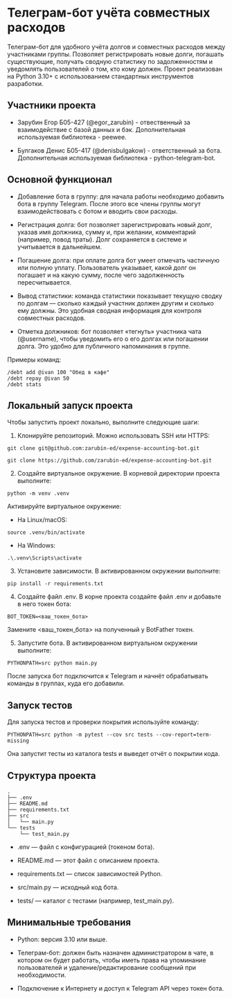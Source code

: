 # Телеграм-бот учёта совместных расходов

Телеграм-бот для удобного учёта долгов и совместных расходов между участниками группы. Позволяет регистрировать новые долги, погашать существующие, получать сводную статистику по задолженностям и уведомлять пользователей о том, кто кому должен. Проект реализован на Python 3.10+ с использованием стандартных инструментов разработки.

## Участники проекта 

- Зарубин Егор Б05-427 (@egor_zarubin) - отвественный за взаимодействие с базой данных и бэк. Дополнительная используемая библиотека - peewee.

- Булгаков Денис Б05-417 (@denisbulgakow) - ответственный за бота. Дополнительная используемая библиотека - python-telegram-bot.

## Основной функционал

- Добавление бота в группу: для начала работы необходимо добавить бота в группу Telegram. После этого все члены группы могут взаимодействовать с ботом и вводить свои расходы.

- Регистрация долга: бот позволяет зарегистрировать новый долг, указав имя должника, сумму и, при желании, комментарий (например, повод траты). Долг сохраняется в системе и учитывается в дальнейшем.

- Погашение долга: при оплате долга бот умеет отмечать частичную или полную уплату. Пользователь указывает, какой долг он погашает и на какую сумму, после чего задолженность пересчитывается.

- Вывод статистики: команда статистики показывает текущую сводку по долгам — сколько каждый участник должен другим и сколько ему должны. Это удобная сводная информация для контроля совместных расходов.

- Отметка должников: бот позволяет «тегнуть» участника чата (@username), чтобы уведомить его о его долгах или погашении долга. Это удобно для публичного напоминания в группе.

Примеры команд:
```
/debt add @ivan 100 "Обед в кафе"
/debt repay @ivan 50
/debt stats
```
## Локальный запуск проекта

Чтобы запустить проект локально, выполните следующие шаги:

1. Клонируйте репозиторий. Можно использовать SSH или HTTPS:

```
git clone git@github.com:zarubin-ed/expense-accounting-bot.git

git clone https://github.com/zarubin-ed/expense-accounting-bot.git
```

2. Создайте виртуальное окружение. В корневой директории проекта выполните:

```
python -m venv .venv
```
Активируйте виртуальное окружение:

- На Linux/macOS:
```
source .venv/bin/activate
```
- На Windows:
```
.\.venv\Scripts\activate
```
3. Установите зависимости. В активированном окружении выполните:
```
pip install -r requirements.txt
```
4. Создайте файл .env. В корне проекта создайте файл .env и добавьте в него токен бота:
```
BOT_TOKEN=<ваш_токен_бота>
```
Замените <ваш_токен_бота> на полученный у BotFather токен.

5. Запустите бота. В активированном виртуальном окружении выполните:
```
PYTHONPATH=src python main.py
```
После запуска бот подключится к Telegram и начнёт обрабатывать команды в группах, куда его добавили.

## Запуск тестов

Для запуска тестов и проверки покрытия используйте команду:
```
PYTHONPATH=src python -m pytest --cov src tests --cov-report=term-missing
```
Она запустит тесты из каталога tests и выведет отчёт о покрытии кода.

## Структура проекта

```
.
├── .env
├── README.md
├── requirements.txt
├── src
│   └── main.py
└── tests
    └── test_main.py
```

- .env — файл с конфигурацией (токеном бота).

- README.md — этот файл с описанием проекта.

- requirements.txt — список зависимостей Python.

- src/main.py — исходный код бота.

- tests/ — каталог с тестами (например, test_main.py).

## Минимальные требования

- Python: версия 3.10 или выше.

- Телеграм-бот: должен быть назначен администратором в чате, в котором он будет работать, чтобы иметь права на упоминание пользователей и удаление/редактирование сообщений при необходимости.

- Подключение к Интернету и доступ к Telegram API через токен бота.